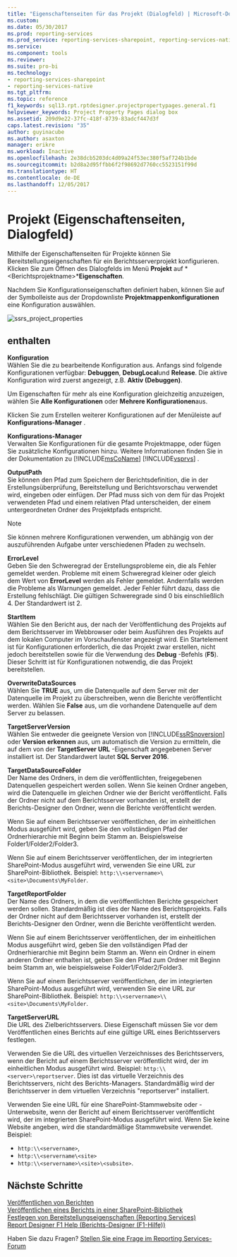 ```yaml
---
title: "Eigenschaftenseiten für das Projekt (Dialogfeld) | Microsoft-Dokumentation"
ms.custom: 
ms.date: 05/30/2017
ms.prod: reporting-services
ms.prod_service: reporting-services-sharepoint, reporting-services-native
ms.service: 
ms.component: tools
ms.reviewer: 
ms.suite: pro-bi
ms.technology:
- reporting-services-sharepoint
- reporting-services-native
ms.tgt_pltfrm: 
ms.topic: reference
f1_keywords: sql13.rpt.rptdesigner.projectpropertypages.general.f1
helpviewer_keywords: Project Property Pages dialog box
ms.assetid: 209d9e22-37fc-418f-8739-83adcf447d3f
caps.latest.revision: "35"
author: guyinacube
ms.author: asaxton
manager: erikre
ms.workload: Inactive
ms.openlocfilehash: 2e38dcb5203dc4d09a24f53ec380f5af724b1bde
ms.sourcegitcommit: b2d8a2d95ffbb6f2f98692d7760cc5523151f99d
ms.translationtype: HT
ms.contentlocale: de-DE
ms.lasthandoff: 12/05/2017
---
```

# <a name="project-property-pages-dialog-box"></a>Projekt (Eigenschaftenseiten, Dialogfeld)

  Mithilfe der Eigenschaftenseiten für Projekte können Sie Bereitstellungseigenschaften für ein Berichtsserverprojekt konfigurieren. Klicken Sie zum Öffnen des Dialogfelds im Menü **Projekt** auf *\<Berichtsprojektname>***Eigenschaften**.  
  
 Nachdem Sie Konfigurationseigenschaften definiert haben, können Sie auf der Symbolleiste aus der Dropdownliste **Projektmappenkonfigurationen** eine Konfiguration auswählen.  

![ssrs_project_properties](../../reporting-services/reports/media/ssrs-project-properties.png)
  
## <a name="options"></a>enthalten  
 **Konfiguration**  
 Wählen Sie die zu bearbeitende Konfiguration aus. Anfangs sind folgende Konfigurationen verfügbar: **Debuggen**, **DebugLocal**und **Release**. Die aktive Konfiguration wird zuerst angezeigt, z.B. **Aktiv (Debuggen)**.  
  
 Um Eigenschaften für mehr als eine Konfiguration gleichzeitig anzuzeigen, wählen Sie **Alle Konfigurationen** oder **Mehrere Konfigurationen**aus.  
  
 Klicken Sie zum Erstellen weiterer Konfigurationen auf der Menüleiste auf **Konfigurations-Manager** .  
  
 **Konfigurations-Manager**  
 Verwalten Sie Konfigurationen für die gesamte Projektmappe, oder fügen Sie zusätzliche Konfigurationen hinzu. Weitere Informationen finden Sie in der Dokumentation zu [!INCLUDE[msCoName](../../includes/msconame-md.md)] [!INCLUDE[vsprvs](../../includes/vsprvs-md.md)] .  
  
 **OutputPath**  
 Sie können den Pfad zum Speichern der Berichtsdefinition, die in der Erstellungsüberprüfung, Bereitstellung und Berichtsvorschau verwendet wird, eingeben oder einfügen. Der Pfad muss sich von dem für das Projekt verwendeten Pfad und einem relativen Pfad unterscheiden, der einem untergeordneten Ordner des Projektpfads entspricht.  
  
> [!NOTE]  
>  Sie können mehrere Konfigurationen verwenden, um abhängig von der auszuführenden Aufgabe unter verschiedenen Pfaden zu wechseln.  
  
 **ErrorLevel**  
 Geben Sie den Schweregrad der Erstellungsprobleme ein, die als Fehler gemeldet werden. Probleme mit einem Schweregrad kleiner oder gleich dem Wert von **ErrorLevel** werden als Fehler gemeldet. Andernfalls werden die Probleme als Warnungen gemeldet. Jeder Fehler führt dazu, dass die Erstellung fehlschlägt. Die gültigen Schweregrade sind 0 bis einschließlich 4. Der Standardwert ist 2.  
  
 **StartItem**  
 Wählen Sie den Bericht aus, der nach der Veröffentlichung des Projekts auf dem Berichtsserver im Webbrowser oder beim Ausführen des Projekts auf dem lokalen Computer im Vorschaufenster angezeigt wird. Ein Startelement ist für Konfigurationen erforderlich, die das Projekt zwar erstellen, nicht jedoch bereitstellen sowie für die Verwendung des **Debug** -Befehls (**F5**). Dieser Schritt ist für Konfigurationen notwendig, die das Projekt bereitstellen.  
  
 **OverwriteDataSources**  
 Wählen Sie **TRUE** aus, um die Datenquelle auf dem Server mit der Datenquelle im Projekt zu überschreiben, wenn die Berichte veröffentlicht werden. Wählen Sie **False** aus, um die vorhandene Datenquelle auf dem Server zu belassen.  
  
 **TargetServerVersion**  
 Wählen Sie entweder die geeignete Version von [!INCLUDE[ssRSnoversion](../../includes/ssrsnoversion-md.md)] oder **Version erkennen** aus, um automatisch die Version zu ermitteln, die auf dem von der **TargetServer URL** -Eigenschaft angegebenen Server installiert ist. Der Standardwert lautet **SQL Server 2016**.  
  
 **TargetDataSourceFolder**  
 Der Name des Ordners, in dem die veröffentlichten, freigegebenen Datenquellen gespeichert werden sollen. Wenn Sie keinen Ordner angeben, wird die Datenquelle im gleichen Ordner wie der Bericht veröffentlicht. Falls der Ordner nicht auf dem Berichtsserver vorhanden ist, erstellt der Berichts-Designer den Ordner, wenn die Berichte veröffentlicht werden.  
  
 Wenn Sie auf einem Berichtsserver veröffentlichen, der im einheitlichen Modus ausgeführt wird, geben Sie den vollständigen Pfad der Ordnerhierarchie mit Beginn beim Stamm an. Beispielsweise Folder1/Folder2/Folder3.  
  
 Wenn Sie auf einem Berichtsserver veröffentlichen, der im integrierten SharePoint-Modus ausgeführt wird, verwenden Sie eine URL zur SharePoint-Bibliothek. Beispiel: `http:\\<servername>\<site>\Documents\MyFolder`.  
  
 **TargetReportFolder**  
 Der Name des Ordners, in dem die veröffentlichten Berichte gespeichert werden sollen. Standardmäßig ist dies der Name des Berichtsprojekts. Falls der Ordner nicht auf dem Berichtsserver vorhanden ist, erstellt der Berichts-Designer den Ordner, wenn die Berichte veröffentlicht werden.  
  
 Wenn Sie auf einem Berichtsserver veröffentlichen, der im einheitlichen Modus ausgeführt wird, geben Sie den vollständigen Pfad der Ordnerhierarchie mit Beginn beim Stamm an. Wenn ein Ordner in einem anderen Ordner enthalten ist, geben Sie den Pfad zum Ordner mit Beginn beim Stamm an, wie beispielsweise Folder1/Folder2/Folder3.  
  
 Wenn Sie auf einem Berichtsserver veröffentlichen, der im integrierten SharePoint-Modus ausgeführt wird, verwenden Sie eine URL zur SharePoint-Bibliothek. Beispiel: `http:\\<servername>\\<site>\Documents\MyFolder`.  
  
 **TargetServerURL**  
 Die URL des Zielberichtsservers. Diese Eigenschaft müssen Sie vor dem Veröffentlichen eines Berichts auf eine gültige URL eines Berichtsservers festlegen.  
  
 Verwenden Sie die URL des virtuellen Verzeichnisses des Berichtsservers, wenn der Bericht auf einem Berichtsserver veröffentlicht wird, der im einheitlichen Modus ausgeführt wird. Beispiel: `http:\\<server>\reportserver`. Dies ist das virtuelle Verzeichnis des Berichtsservers, nicht des Berichts-Managers. Standardmäßig wird der Berichtsserver in dem virtuellen Verzeichnis "reportserver" installiert.  
  
 Verwenden Sie eine URL für eine SharePoint-Stammwebsite oder -Unterwebsite, wenn der Bericht auf einem Berichtsserver veröffentlicht wird, der im integrierten SharePoint-Modus ausgeführt wird. Wenn Sie keine Website angeben, wird die standardmäßige Stammwebsite verwendet. Beispiel: 
+ `http:\\<servername>`, 
+ `http:\\<servername\<site>` 
+ `http:\\<servername>\<site>\<subsite>`.  

## <a name="next-steps"></a>Nächste Schritte

[Veröffentlichen von Berichten](http://msdn.microsoft.com/library/ef5a514e-e818-4041-a8b0-15835f9a046b)   
[Veröffentlichen eines Berichts in einer SharePoint-Bibliothek](../../reporting-services/reports/publish-a-report-to-a-sharepoint-library.md)   
[Festlegen von Bereitstellungseigenschaften &#40;Reporting Services&#41;](../../reporting-services/tools/set-deployment-properties-reporting-services.md)   
[Report Designer F1 Help (Berichts-Designer (F1-Hilfe))](../../reporting-services/tools/report-designer-f1-help.md)  

Haben Sie dazu Fragen? [Stellen Sie eine Frage im Reporting Services-Forum](http://go.microsoft.com/fwlink/?LinkId=620231)
